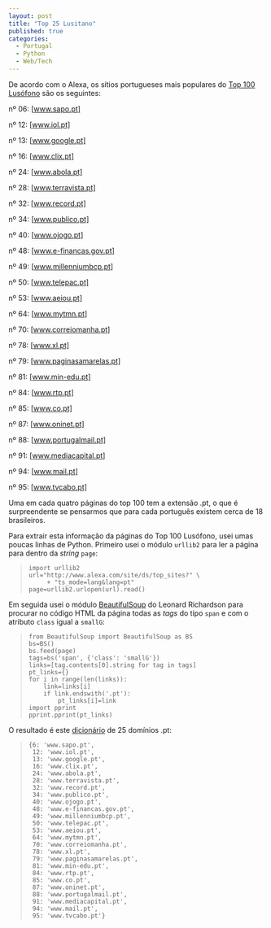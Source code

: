 ```yaml
---
layout: post
title: "Top 25 Lusitano"
published: true
categories:
  - Portugal
  - Python
  - Web/Tech
---
```


De acordo com o Alexa, os sítios portugueses mais populares do [Top 100
Lusófono] são os seguintes:

nº 06: [www.sapo.pt]

nº 12: [www.iol.pt]

nº 13: [www.google.pt]

nº 16: [www.clix.pt]

nº 24: [www.abola.pt]

nº 28: [www.terravista.pt]

nº 32: [www.record.pt]

nº 34: [www.publico.pt]

nº 40: [www.ojogo.pt]

nº 48: [www.e-financas.gov.pt]

nº 49: [www.millenniumbcp.pt]

nº 50: [www.telepac.pt]

nº 53: [www.aeiou.pt]

nº 64: [www.mytmn.pt]

nº 70: [www.correiomanha.pt]

nº 78: [www.xl.pt]

nº 79: [www.paginasamarelas.pt]

nº 81: [www.min-edu.pt]

nº 84: [www.rtp.pt]

nº 85: [www.co.pt]

nº 87: [www.oninet.pt]

nº 88: [www.portugalmail.pt]

nº 91: [www.mediacapital.pt]

nº 94: [www.mail.pt]

nº 95: [www.tvcabo.pt]

Uma em cada quatro páginas do top 100 tem a extensão .pt, o que é
surpreendente se pensarmos que para cada português existem cerca de 18
brasileiros.

Para extrair esta informação da páginas do Top 100 Lusófono, usei umas
poucas linhas de Python. Primeiro usei o módulo `urllib2` para ler a
página para dentro da *string* `page`:

>     import urllib2
>     url="http://www.alexa.com/site/ds/top_sites?" \
>          + "ts_mode=lang&lang=pt"
>     page=urllib2.urlopen(url).read()

Em seguida usei o módulo [BeautifulSoup] do Leonard Richardson para
procurar no código HTML da página todas as *tags* do tipo `span` e com o
atributo `class` igual a `smallG`:

>     from BeautifulSoup import BeautifulSoup as BS
>     bs=BS()
>     bs.feed(page)
>     tags=bs('span', {'class': 'smallG'})
>     links=[tag.contents[0].string for tag in tags]
>     pt_links={}
>     for i in range(len(links)):
>         link=links[i]
>         if link.endswith('.pt'):
>             pt_links[i]=link
>     import pprint
>     pprint.pprint(pt_links)

O resultado é este [dicionário] de 25 domínios .pt:

>     {6: 'www.sapo.pt',
>      12: 'www.iol.pt',
>      13: 'www.google.pt',
>      16: 'www.clix.pt',
>      24: 'www.abola.pt',
>      28: 'www.terravista.pt',
>      32: 'www.record.pt',
>      34: 'www.publico.pt',
>      40: 'www.ojogo.pt',
>      48: 'www.e-financas.gov.pt',
>      49: 'www.millenniumbcp.pt',
>      50: 'www.telepac.pt',
>      53: 'www.aeiou.pt',
>      64: 'www.mytmn.pt',
>      70: 'www.correiomanha.pt',
>      78: 'www.xl.pt',
>      79: 'www.paginasamarelas.pt',
>      81: 'www.min-edu.pt',
>      84: 'www.rtp.pt',
>      85: 'www.co.pt',
>      87: 'www.oninet.pt',
>      88: 'www.portugalmail.pt',
>      91: 'www.mediacapital.pt',
>      94: 'www.mail.pt',
>      95: 'www.tvcabo.pt'}

  [Top 100 Lusófono]: http://www.alexa.com/site/ds/top_sites?ts_mode=lang&lang=pt
  [www.sapo.pt]: http://www.sapo.pt
  [www.iol.pt]: http://www.iol.pt
  [www.google.pt]: http://www.google.pt
  [www.clix.pt]: http://www.clix.pt
  [www.abola.pt]: http://www.abola.pt
  [www.terravista.pt]: http://www.terravista.pt
  [www.record.pt]: http://www.record.pt
  [www.publico.pt]: http://www.publico.pt
  [www.ojogo.pt]: http://www.ojogo.pt
  [www.e-financas.gov.pt]: http://www.e-financas.gov.pt
  [www.millenniumbcp.pt]: http://www.millenniumbcp.pt
  [www.telepac.pt]: http://www.telepac.pt
  [www.aeiou.pt]: http://www.aeiou.pt
  [www.mytmn.pt]: http://www.mytmn.pt
  [www.correiomanha.pt]: http://www.correiomanha.pt
  [www.xl.pt]: http://www.xl.pt
  [www.paginasamarelas.pt]: http://www.paginasamarelas.pt
  [www.min-edu.pt]: http://www.min-edu.pt
  [www.rtp.pt]: http://www.rtp.pt
  [www.co.pt]: http://www.co.pt
  [www.oninet.pt]: http://www.oninet.pt
  [www.portugalmail.pt]: http://www.portugalmail.pt
  [www.mediacapital.pt]: http://www.mediacapital.pt
  [www.mail.pt]: http://www.mail.pt
  [www.tvcabo.pt]: http://www.tvcabo.pt
  [BeautifulSoup]: http://www.crummy.com/software/BeautifulSoup/
  [dicionário]: http://docs.python.org/tut/node7.html#SECTION007400000000000000000
